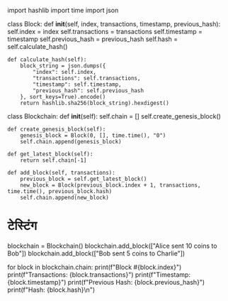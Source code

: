 import hashlib
import time
import json

class Block:
    def __init__(self, index, transactions, timestamp, previous_hash):
        self.index = index
        self.transactions = transactions
        self.timestamp = timestamp
        self.previous_hash = previous_hash
        self.hash = self.calculate_hash()

    def calculate_hash(self):
        block_string = json.dumps({
            "index": self.index,
            "transactions": self.transactions,
            "timestamp": self.timestamp,
            "previous_hash": self.previous_hash
        }, sort_keys=True).encode()
        return hashlib.sha256(block_string).hexdigest()

class Blockchain:
    def __init__(self):
        self.chain = []
        self.create_genesis_block()

    def create_genesis_block(self):
        genesis_block = Block(0, [], time.time(), "0")
        self.chain.append(genesis_block)

    def get_latest_block(self):
        return self.chain[-1]

    def add_block(self, transactions):
        previous_block = self.get_latest_block()
        new_block = Block(previous_block.index + 1, transactions, time.time(), previous_block.hash)
        self.chain.append(new_block)

# टेस्टिंग
blockchain = Blockchain()
blockchain.add_block(["Alice sent 10 coins to Bob"])
blockchain.add_block(["Bob sent 5 coins to Charlie"])

for block in blockchain.chain:
    print(f"Block #{block.index}")
    print(f"Transactions: {block.transactions}")
    print(f"Timestamp: {block.timestamp}")
    print(f"Previous Hash: {block.previous_hash}")
    print(f"Hash: {block.hash}\n")
